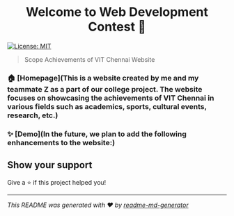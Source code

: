 <h1 align="center">Welcome to Web Development Contest 👋</h1>
<p>
  <a href="#" target="_blank">
    <img alt="License: MIT" src="https://img.shields.io/badge/License-MIT-yellow.svg" />
  </a>
</p>

> Scope Achievements of VIT Chennai Website

### 🏠 [Homepage](This is a website created by me and my teammate Z as a part of our college project. The website focuses on showcasing the achievements of VIT Chennai in various fields such as academics, sports, cultural events, research, etc.)

### ✨ [Demo](In the future, we plan to add the following enhancements to the website:)

## Show your support

Give a ⭐️ if this project helped you!

***
_This README was generated with ❤️ by [readme-md-generator](https://github.com/kefranabg/readme-md-generator)_



